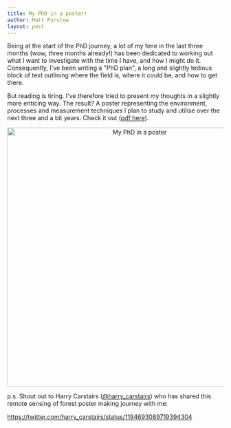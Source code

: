 ```yaml
---
title: My PhD in a poster!
author: Matt Purslow
layout: post
---
```


Being at the start of the PhD journey, a lot of my time in the last three months (wow, three months already!) has been dedicated to working out what I want to investigate with the time I have, and how I might do it. Consequently, I've been writing a "PhD plan", a long and slightly tedious block of text outlining where the field is, where it could be, and how to get there.

But reading is tiring. I've therefore tried to present my thoughts in a slightly more enticing way. The result? A poster representing the environment, processes and measurement techniques I plan to study and utilise over the next three and a bit years. Check it out ([pdf here](https://github.com/mattabpurslow/MattABPurslow.github.io/tree/master/assets/images/blog-images/phd_schematic.pdf)).

<p align=center><img src="https://github.com/mattabpurslow/MattABPurslow.github.io/tree/master/assets/images/blog-images/phd_schematic.png" alt="My PhD in a poster" width=600px></p>

p.s. Shout out to Harry Carstairs ([@harry_carstairs](https://twitter.com/harry_carstairs/)) who has shared this remote sensing of forest poster making journey with me:

https://twitter.com/harry_carstairs/status/1194693089719394304
